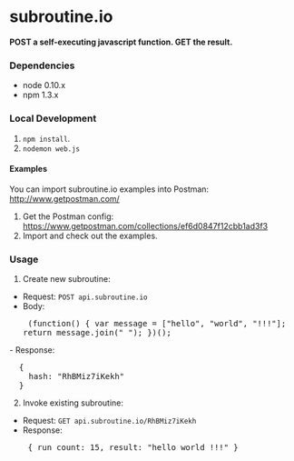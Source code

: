 subroutine.io
========

**POST a self-executing javascript function. GET the result.**

### Dependencies ###
- node 0.10.x
- npm 1.3.x

### Local Development ###
1. `npm install`. 
2. `nodemon web.js`

#### Examples ####
You can import subroutine.io examples into Postman: http://www.getpostman.com/

1. Get the Postman config: https://www.getpostman.com/collections/ef6d0847f12cbb1ad3f3
2. Import and check out the examples.

### Usage ###
1. Create new subroutine:
- Request: `POST api.subroutine.io`
- Body: <pre>
    (function() {
        var message = ["hello", "world", "!!!"];
        return message.join(" ");
    })();
</pre>
- Response: <pre>
  {
    hash: "RhBMiz7iKekh"
  }
</pre>

2. Invoke existing subroutine:
- Request: `GET api.subroutine.io/RhBMiz7iKekh`
- Response: <pre>
  {
    run_count: 15,
    result: "hello world !!!"
  }
</pre>
